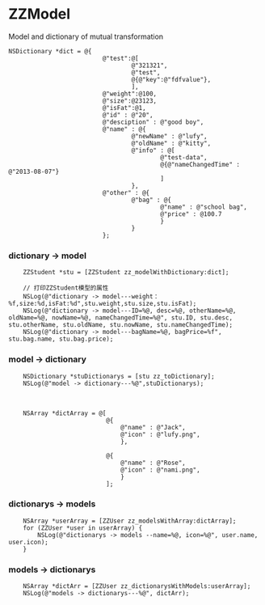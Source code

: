 # ZZModel
Model and dictionary of mutual transformation



	NSDictionary *dict = @{
                              @"test":@[
                                      @"321321",
                                      @"test",
                                      @{@"key":@"fdfvalue"},
                                      ],
                              @"weight":@100,
                              @"size":@23123,
                              @"isFat":@1,
                              @"id" : @"20",
                              @"desciption" : @"good boy",
                              @"name" : @{
                                      @"newName" : @"lufy",
                                      @"oldName" : @"kitty",
                                      @"info" : @[
                                              @"test-data",
                                              @{@"nameChangedTime" : @"2013-08-07"}
                                              ]
                                      },
                              @"other" : @{
                                      @"bag" : @{
                                              @"name" : @"school bag",
                                              @"price" : @100.7
                                              }
                                      }
                              };
        

### dictionary -> model

        ZZStudent *stu = [ZZStudent zz_modelWithDictionary:dict];
        
        // 打印ZZStudent模型的属性
        NSLog(@"dictionary -> model---weight：%f,size:%d,isFat:%d",stu.weight,stu.size,stu.isFat);
        NSLog(@"dictionary -> model---ID=%@, desc=%@, otherName=%@, oldName=%@, nowName=%@, nameChangedTime=%@", stu.ID, stu.desc, stu.otherName, stu.oldName, stu.nowName, stu.nameChangedTime);
        NSLog(@"dictionary -> model---bagName=%@, bagPrice=%f", stu.bag.name, stu.bag.price);
        
        
### model -> dictionary

        NSDictionary *stuDictionarys = [stu zz_toDictionary];
        NSLog(@"model -> dictionary---%@",stuDictionarys);
                

<br/>     
        
        
 
 		NSArray *dictArray = @[
                               @{
                                   @"name" : @"Jack",
                                   @"icon" : @"lufy.png",
                                   },
                               
                               @{
                                   @"name" : @"Rose",
                                   @"icon" : @"nami.png",
                                   }
                               ];
        
### dictionarys -> models

        NSArray *userArray = [ZZUser zz_modelsWithArray:dictArray];
        for (ZZUser *user in userArray) {
            NSLog(@"dictionarys -> models --name=%@, icon=%@", user.name, user.icon);
        }
        
### models -> dictionarys

        NSArray *dictArr = [ZZUser zz_dictionarysWithModels:userArray];
        NSLog(@"models -> dictionarys---%@", dictArr);
